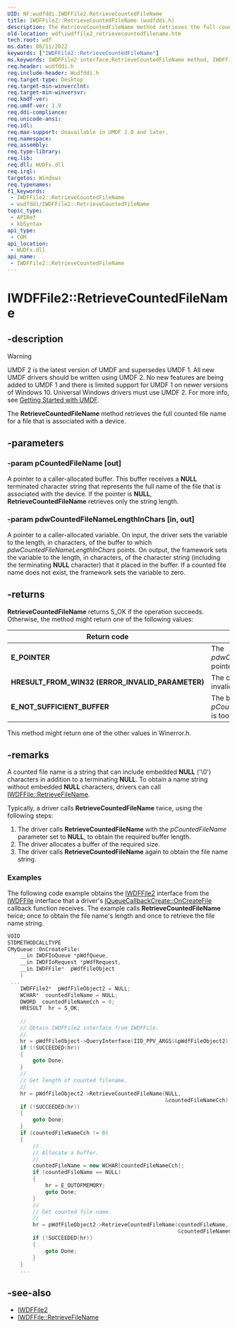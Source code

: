 ```yaml
---
UID: NF:wudfddi.IWDFFile2.RetrieveCountedFileName
title: IWDFFile2::RetrieveCountedFileName (wudfddi.h)
description: The RetrieveCountedFileName method retrieves the full counted file name for a file that is associated with a device.
old-location: wdf\iwdffile2_retrievecountedfilename.htm
tech.root: wdf
ms.date: 08/11/2022
keywords: ["IWDFFile2::RetrieveCountedFileName"]
ms.keywords: IWDFFile2 interface,RetrieveCountedFileName method, IWDFFile2.RetrieveCountedFileName, IWDFFile2::RetrieveCountedFileName, RetrieveCountedFileName, RetrieveCountedFileName method, RetrieveCountedFileName method,IWDFFile2 interface, UMDFFileObjectRef_89204c8a-3847-4e03-bf8b-c660b1b2408b.xml, umdf.iwdffile2_retrievecountedfilename, wdf.iwdffile2_retrievecountedfilename, wudfddi/IWDFFile2::RetrieveCountedFileName
req.header: wudfddi.h
req.include-header: Wudfddi.h
req.target-type: Desktop
req.target-min-winverclnt: 
req.target-min-winversvr: 
req.kmdf-ver: 
req.umdf-ver: 1.9
req.ddi-compliance: 
req.unicode-ansi: 
req.idl: 
req.max-support: Unavailable in UMDF 2.0 and later.
req.namespace: 
req.assembly: 
req.type-library: 
req.lib: 
req.dll: WUDFx.dll
req.irql: 
targetos: Windows
req.typenames: 
f1_keywords:
 - IWDFFile2::RetrieveCountedFileName
 - wudfddi/IWDFFile2::RetrieveCountedFileName
topic_type:
 - APIRef
 - kbSyntax
api_type:
 - COM
api_location:
 - WUDFx.dll
api_name:
 - IWDFFile2::RetrieveCountedFileName
---
```


# IWDFFile2::RetrieveCountedFileName

## -description

> [!WARNING]
> UMDF 2 is the latest version of UMDF and supersedes UMDF 1. All new UMDF drivers should be written using UMDF 2. No new features are being added to UMDF 1 and there is limited support for UMDF 1 on newer versions of Windows 10. Universal Windows drivers must use UMDF 2. For more info, see [Getting Started with UMDF](/windows-hardware/drivers/wdf/getting-started-with-umdf-version-2).

The **RetrieveCountedFileName** method retrieves the full counted file name for a file that is associated with a device.

## -parameters

### -param pCountedFileName [out]

A pointer to a caller-allocated buffer. This buffer receives a **NULL** terminated character string that represents the full name of the file that is associated with the device. If the pointer is **NULL**, **RetrieveCountedFileName** retrieves only the string length.

### -param pdwCountedFileNameLengthInChars [in, out]

A pointer to a caller-allocated variable. On input, the driver sets the variable to the length, in characters, of the buffer to which *pdwCountedFileNameLengthInChars* points. On output, the framework sets the variable to the length, in characters, of the character string (including the terminating **NULL** character) that it placed in the buffer. If a counted file name does not exist, the framework sets the variable to zero.

## -returns

**RetrieveCountedFileName** returns S_OK if the operation succeeds. Otherwise, the method might return one of the following values:

| Return code | Description |
|--|--|
| **E_POINTER** | The *pdwCountedFileNameLength* pointer is **NULL**. |
| **HRESULT_FROM_WIN32 (ERROR_INVALID_PARAMETER)** | The counted file name is invalid. |
| **E_NOT_SUFFICIENT_BUFFER** | The buffer that *pCountedFileName* points to is too small. |

This method might return one of the other values in Winerror.h.

## -remarks

A counted file name is a string that can include embedded **NULL** ('\0') characters in addition to a terminating **NULL**. To obtain a name string without embedded **NULL** characters, drivers can call [IWDFFile::RetrieveFileName](./nf-wudfddi-iwdffile-retrievefilename.md).

Typically, a driver calls **RetrieveCountedFileName** twice, using the following steps:

1. The driver calls **RetrieveCountedFileName** with the *pCountedFileName* parameter set to **NULL**, to obtain the required buffer length.
1. The driver allocates a buffer of the required size.
1. The driver calls **RetrieveCountedFileName** again to obtain the file name string.

### Examples

The following code example obtains the [IWDFFile2](./nn-wudfddi-iwdffile2.md) interface from the [IWDFFile](./nn-wudfddi-iwdffile.md) interface that a driver's [IQueueCallbackCreate::OnCreateFile](./nf-wudfddi-iqueuecallbackcreate-oncreatefile.md) callback function receives. The example calls **RetrieveCountedFileName** twice; once to obtain the file name's length and once to retrieve the file name string.

``` cpp
VOID
STDMETHODCALLTYPE
CMyQueue::OnCreateFile(
    __in IWDFIoQueue *pWdfQueue,
    __in IWDFIoRequest *pWdfRequest,
    __in IWDFFile*  pWdfFileObject
    )
 ...
    IWDFFile2*  pWdfFileObject2 = NULL;
    WCHAR*  countedFileName = NULL;
    DWORD  countedFileNameCch = 0;
    HRESULT  hr = S_OK;
 
    //
    // Obtain IWDFFile2 interface from IWDFFile.
    //
    hr = pWdfFileObject->QueryInterface(IID_PPV_ARGS(&pWdfFileObject2));
    if (!SUCCEEDED(hr))
    {
        goto Done;
    }
    //
    // Get length of counted filename.
    //
    hr = pWdfFileObject2->RetrieveCountedFileName(NULL,
                                                  &countedFileNameCch);
    if (!SUCCEEDED(hr))
    {
        goto Done;
    }
    if (countedFileNameCch != 0)
    {
        //
        // Allocate a buffer.
        //
        countedFileName = new WCHAR[countedFileNameCch];
        if (countedFileName == NULL)
        {
            hr = E_OUTOFMEMORY;
            goto Done;
        }
        //
        // Get counted file name.
        //
        hr = pWdfFileObject2->RetrieveCountedFileName(countedFileName, 
                                                      &countedFileNameCch);
        if (!SUCCEEDED(hr))
        {
            goto Done;
        }
    }
    ...
```

## -see-also

- [IWDFFile2](./nn-wudfddi-iwdffile2.md)
- [IWDFFile::RetrieveFileName](./nf-wudfddi-iwdffile-retrievefilename.md)
